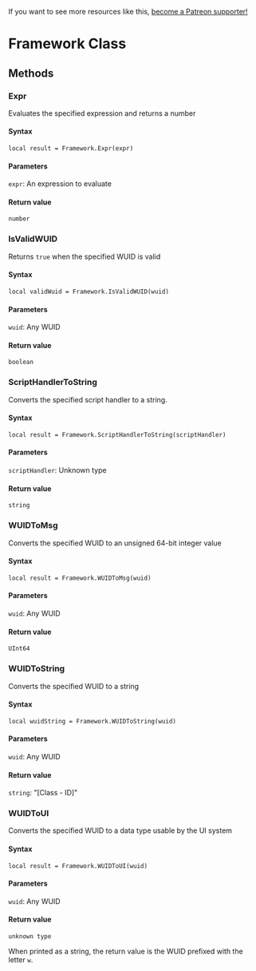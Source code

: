 <!-- TITLE: Framework -->

If you want to see more resources like this, [become a Patreon supporter!](https://www.patreon.com/fireundubh) 

# Framework Class
## Methods

### Expr

Evaluates the specified expression and returns a number

#### **Syntax**

`local result = Framework.Expr(expr)`

#### **Parameters**

`expr`: An expression to evaluate

#### **Return value**

`number`


### IsValidWUID

Returns `true` when the specified WUID is valid

#### **Syntax**

`local validWuid = Framework.IsValidWUID(wuid)`

#### **Parameters**

`wuid`: Any WUID

#### **Return value**

`boolean`


### ScriptHandlerToString

Converts the specified script handler to a string.

#### **Syntax**

`local result = Framework.ScriptHandlerToString(scriptHandler)`

#### **Parameters**

`scriptHandler`: Unknown type

#### **Return value**

`string`


### WUIDToMsg

Converts the specified WUID to an unsigned 64-bit integer value

#### **Syntax**

`local result = Framework.WUIDToMsg(wuid)`

#### **Parameters**

`wuid`: Any WUID

#### **Return value**

`UInt64`


### WUIDToString

Converts the specified WUID to a string

#### **Syntax**

`local wuidString = Framework.WUIDToString(wuid)`

#### **Parameters**

`wuid`: Any WUID

#### **Return value**

`string`: "[Class - ID]"


### WUIDToUI

Converts the specified WUID to a data type usable by the UI system

#### **Syntax**

`local result = Framework.WUIDToUI(wuid)`

#### **Parameters**

`wuid`: Any WUID

#### **Return value**

`unknown type`

When printed as a string, the return value is the WUID prefixed with the letter `w`.
